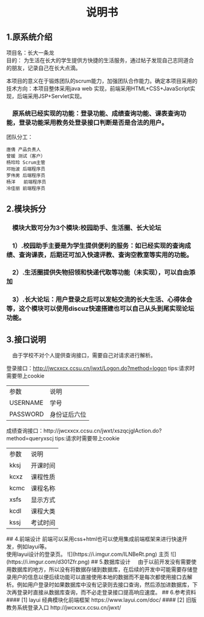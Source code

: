 # <center>说明书</center>
## 1.原系统介绍
项目名：长大一条龙<br/>
目的：
  为生活在长大的学生提供方快捷的生活服务，通过帖子发现自己志同道合的朋友，记录自己在长大点滴。<br/>

  本项目的意义在于锻炼团队的scrum能力，加强团队合作能力。确定本项目采用的技术方向：本项目整体采用java web 实现，前端采用HTML+CSS+JavaScript实现，后端采用JSP+Servlet实现。
### &nbsp;&nbsp;&nbsp;&nbsp;原系统已经实现的功能：登录功能、成绩查询功能、课表查询功能，登录功能采用教务处登录接口判断是否是合法的用户。
团队分工：

    唐倩 产品负责人
    曾媛 测试（客户）
    杨玲玲 Scrum主管
    邓贻波 后端程序员
    罗伟男 后端程序员
    杨洋   前端程序员
    冷佳丽 前端程序员
## 2.模块拆分
### &nbsp;&nbsp;&nbsp;&nbsp;模块大致可分为3个模块:校园助手、生活圈、长大论坛
### &nbsp;&nbsp;&nbsp;&nbsp;1）.校园助手主要是为学生提供便利的服务：如已经实现的查询成绩、查询课表，后期还可加入快速评教、查询空教室等实用的功能。
### &nbsp;&nbsp;&nbsp;&nbsp;2）.生活圈提供失物招领和快递代取等功能（未实现），可以自由添加
### &nbsp;&nbsp;&nbsp;&nbsp;3）.长大论坛：用户登录之后可以发帖交流的长大生活、心得体会等，这个模块可以使用discuz快速搭建也可以自己从头到尾实现论坛功能。

## 3.接口说明
&nbsp;&nbsp;&nbsp;&nbsp;由于学校不对个人提供查询接口，需要自己对请求进行解析。

登录接口：http://jwcxxcx.ccsu.cn/jwxt/Logon.do?method=logon tips:请求时需要带上cookie
<center>
<table>
<tr><td>参数</td><td>说明</td></tr>
<tr><td>USERNAME</td><td>学号</td></tr>
<tr><td>PASSWORD</td><td>身份证后六位</td></tr>
</table>
</center>
成绩查询接口：http://jwcxxcx.ccsu.cn/jwxt/xszqcjglAction.do?method=queryxscj tips:请求时需要带上cookie
<center>
<table>
<tr><td>参数</td><td>说明</td></tr>
<tr><td>kksj</td><td> 开课时间</td></tr>
<tr><td>kcxz</td><td>课程性质</td></tr>
<tr><td>kcmc</td><td>课程名称</td></tr>
<tr><td>xsfs</td><td>显示方式</td></tr>
<tr><td>kcdl</td><td>课程大类</td></tr>
<tr><td>kssj</td><td>考试时间</td></tr>
</table>
</center>
## 4.前端设计
前端可以采用css+html也可以使用集成前端框架来进行快速开发，例如layui等。<br/>
使用layui设计的登录页。
![](https://i.imgur.com/ILNBeRt.png)
主页
![](https://i.imgur.com/d301Zfr.png)
## 5.数据库设计
&nbsp;&nbsp;&nbsp;&nbsp;由于以前开发没有需要使用数据库的地方，所以没有将数据存储到数据库，在后续的开发中可能需要存储登录用户的信息以便后续功能可以直接使用本地的数据而不是每次都使用接口去解析。例如用户登录时如果数据库中没有记录则去接口查询，然后添加进数据库，下次再登录时直接从数据库查询，而不必走登录接口提高响应速度。
## 6.参考资料
#### [1] layui 经典模块化前端框架 https://www.layui.com/doc/
#### [2] 旧版教务系统登录入口 http://jwcxxcx.ccsu.cn/jwxt/
